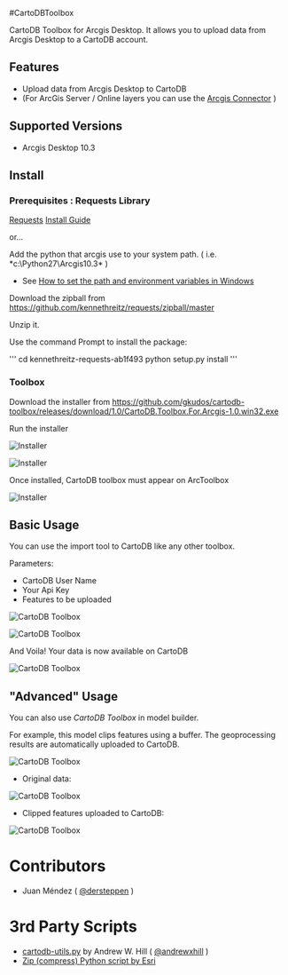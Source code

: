 
#CartoDBToolbox

CartoDB Toolbox for Arcgis Desktop.  It allows you to upload data from Arcgis Desktop to a CartoDB account.


## Features

* Upload data from Arcgis Desktop to CartoDB
* (For ArcGis Server /  Online layers you  can use the [Arcgis Connector](http://docs.cartodb.com/cartodb-platform/import-api.html#the-arcgis-connector)   )

## Supported Versions

* Arcgis Desktop  10.3

## Install

### Prerequisites :  Requests Library

[Requests](http://docs.python-requests.org/en/latest/)
[Install Guide](http://docs.python-requests.org/en/latest/user/install/)

or...

Add the python that arcgis use to your system path. ( i.e. *c:\Python27\Arcgis10.3\*  )
* See [ How to set the path and environment variables in Windows](http://www.computerhope.com/issues/ch000549.htm)

Download the zipball  from  https://github.com/kennethreitz/requests/zipball/master

Unzip it.

Use the command Prompt to install the package: 

'''
cd kennethreitz-requests-ab1f493
python setup.py install
'''

### Toolbox 

Download the installer from  https://github.com/gkudos/cartodb-toolbox/releases/download/1.0/CartoDB.Toolbox.For.Arcgis-1.0.win32.exe

Run the installer


![Installer](docs/install01.png?raw=true "Installer")

![Installer](docs/install2.png?raw=true "Installer")

Once installed,  CartoDB toolbox must appear on ArcToolbox 

![Installer](docs/install3.png?raw=true "Installer")


## Basic Usage

You can use the import tool to CartoDB like any other toolbox.

Parameters:
* CartoDB User Name
* Your Api Key
* Features to be uploaded

![CartoDB Toolbox](docs/screenshot.png?raw=true "CartoDB Toolbox")

![CartoDB Toolbox](docs/importing_data.png?raw=true "CartoDB Toolbox")

And Voila! Your data is now available on CartoDB

![CartoDB Toolbox](docs/importing_ok.png?raw=true "CartoDB Toolbox")


## "Advanced" Usage

You can also use *CartoDB Toolbox* in model builder.

For example, this model clips features using a buffer. The geoprocessing results are automatically uploaded to CartoDB.

![CartoDB Toolbox](docs/Example_Model.png?raw=true "CartoDB Toolbox")

- Original data:

![CartoDB Toolbox](docs/agd.png?raw=true "CartoDB Toolbox")

- Clipped features uploaded to CartoDB:

![CartoDB Toolbox](docs/model_result.png?raw=true "CartoDB Toolbox")


# Contributors

- Juan Méndez ( [@dersteppen](https://twitter.com/dersteppen) )
  

# 3rd Party Scripts

-   [cartodb-utils.py](https://gist.github.com/andrewxhill/093c89fa45e5f657fec7)    by  Andrew W. Hill  ( [@andrewxhill](https://twitter.com/andrewxhill) )
-   [Zip (compress) Python script by Esri](http://arcg.is/1HsK0P0) 


